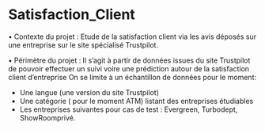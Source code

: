 # Satisfaction_Client
•	Contexte du projet :
Etude de la satisfaction client via les avis déposés sur une entreprise sur le site spécialisé Trustpilot.


•	Périmètre du projet :
Il s’agit à partir de données issues du site Trustpilot de pouvoir effectuer un suivi voire une prédiction autour de la satisfaction client d’entreprise
On se limite à un échantillon de données pour le moment:
-	Une langue (une version du site Trustpilot)
-	Une catégorie ( pour le moment ATM) listant des entreprises étudiables
-	Les entreprises suivantes pour cas de test : Evergreen, Turbodept, ShowRoomprivé.
